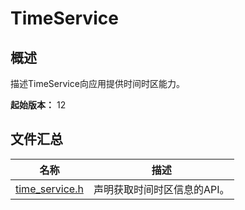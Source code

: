 # TimeService

## 概述

描述TimeService向应用提供时间时区能力。

**起始版本：** 12
## 文件汇总

| 名称 | 描述 |
| -- | -- |
| [time_service.h](capi-time-service-h.md) | 声明获取时间时区信息的API。 |